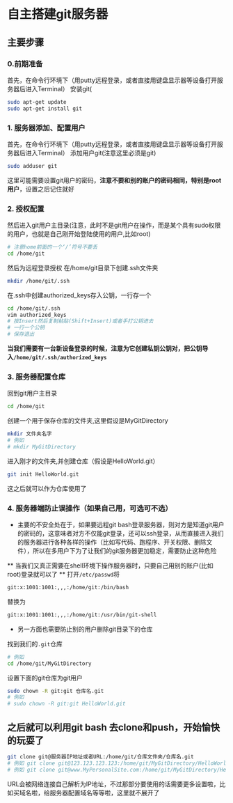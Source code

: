 # 自主搭建git服务器

## 主要步骤

### 0.前期准备
首先，在命令行环境下（用putty远程登录，或者直接用键盘显示器等设备打开服务器后进入Terminal）
安装git(
```bash
sudo apt-get update
sudo apt-get install git
```

### 1. 服务器添加、配置用户
首先，在命令行环境下（用putty远程登录，或者直接用键盘显示器等设备打开服务器后进入Terminal）
添加用户git(注意这里必须是git)
```bash
sudo adduser git
```
这里可能需要设置git用户的密码，**注意不要和别的账户的密码相同，特别是root用户**，设置之后记住就好
### 2. 授权配置
然后进入git用户主目录(注意，此时不是git用户在操作，而是某个具有sudo权限的用户，也就是自己刚开始登陆使用的用户,比如root)
```bash
# 注意home前面的一个‘/’符号不要丢
cd /home/git
```

然后为远程登录授权
在/home/git目录下创建.ssh文件夹
```bash
mkdir /home/git/.ssh
```
在.ssh中创建authorized_keys存入公钥，一行存一个
```bash
cd /home/git/.ssh
vim authorized_keys
# 按Insert然后复制粘贴(Shift+Insert)或者手打公钥进去
# 一行一个公钥
# 保存退出
```
**当我们需要有一台新设备登录的时候，注意为它创建私钥公钥对，把公钥导入```/home/git/.ssh/authorized_keys```**
### 3. 服务器配置仓库
回到git用户主目录
```bash
cd /home/git
```
创建一个用于保存仓库的文件夹,这里假设是MyGitDirectory
```bash
mkdir 文件夹名字
# 例如
# mkdir MyGitDirectory
```
进入刚才的文件夹,并创建仓库（假设是HelloWorld.git）
```bash
git init HelloWorld.git
```
这之后就可以作为仓库使用了
### 4. 服务器端防止误操作（如果自己用，可选可不选）
* 主要的不安全处在于，如果要远程git bash登录服务器，则对方是知道git用户的密码的，这意味者对方不仅能git登录，还可以ssh登录，从而直接进入我们的服务器进行各种各样的操作（比如写代码、跑程序、开关权限、删除文件），所以在多用户下为了让我们的git服务器更加稳定，需要防止这种危险

** 当我们又真正需要在shell环境下操作服务器时，只要自己用别的账户(比如root)登录就可以了  **
打开```/etc/passwd```将
```bash
git:x:1001:1001:,,,:/home/git:/bin/bash
```
替换为
```bash
git:x:1001:1001:,,,:/home/git:/usr/bin/git-shell
```

* 另一方面也需要防止别的用户删除git目录下的仓库

找到我们的```.git```仓库
```bash
# 例如
cd /home/git/MyGitDirectory
```
设置下面的git仓库为git用户
```bash
sudo chown -R git:git 仓库名.git
# 例如
# sudo chown -R git:git HelloWorld.git
```
## 之后就可以利用git bash 去clone和push，开始愉快的玩耍了
```bash
git clone git@服务器IP地址或者URL:/home/git/仓库文件夹/仓库名.git
# 例如 git clone git@123.123.123.123:/home/git/MyGitDirectory/HelloWorld.git
# 例如 git clone git@www.MyPersonalSite.com:/home/git/MyGitDirectory/HelloWorld.git
```
URL会被网络连接自己解析为IP地址，不过那部分要使用的话需要更多设置啦，比如买域名啦，给服务器配置域名等等啦，这里就不展开了